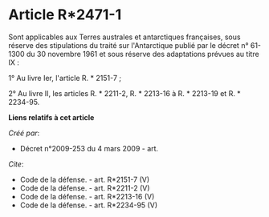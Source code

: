 # Article R*2471-1

Sont applicables aux Terres australes et antarctiques françaises, sous réserve des stipulations du traité sur l'Antarctique
publié par le décret n° 61-1300 du 30 novembre 1961 et sous réserve des adaptations prévues au titre IX : 

1° Au livre Ier, l'article R. * 2151-7 ; 

2° Au livre II, les articles R. * 2211-2, R. * 2213-16 à R. * 2213-19 et R. * 2234-95.

**Liens relatifs à cet article**

_Créé par_:

  - Décret n°2009-253 du 4 mars 2009 - art.

_Cite_:

  - Code de la défense. - art. R*2151-7 (V)
  - Code de la défense. - art. R*2211-2 (V)
  - Code de la défense. - art. R*2213-16 (V)
  - Code de la défense. - art. R*2234-95 (V)
